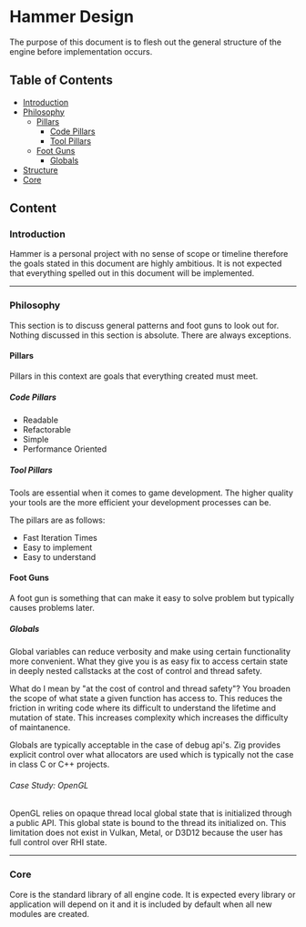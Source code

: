 # Hammer Design
The purpose of this document is to flesh out the general structure of the engine before implementation occurs.

## Table of Contents
- [Introduction](#introduction)
- [Philosophy](#philosophy)
    - [Pillars](#pillars)
        - [Code Pillars](#code-pillars)
        - [Tool Pillars](#tool-pillars)
    - [Foot Guns](#foot-guns)
        - [Globals](#globals)
- [Structure](#structure)
- [Core](#core)

## Content

### Introduction
Hammer is a personal project with no sense of scope or timeline therefore the goals stated in this document are highly ambitious. It is not expected that everything spelled out in this document will be implemented. 

---

### Philosophy 
This section is to discuss general patterns and foot guns to look out for. Nothing discussed in this section is absolute. There are always exceptions.

#### Pillars
Pillars in this context are goals that everything created must meet.

##### Code Pillars
- Readable
- Refactorable
- Simple
- Performance Oriented

##### Tool Pillars
Tools are essential when it comes to game development. The higher quality your tools are the more efficient your development processes can be.

The pillars are as follows:
- Fast Iteration Times
- Easy to implement
- Easy to understand

#### Foot Guns 
A foot gun is something that can make it easy to solve problem but typically causes problems later.

##### Globals
Global variables can reduce verbosity and make using certain functionality more convenient. What they give you is as easy fix to access certain state in deeply nested callstacks at the cost of control and thread safety. 

What do I mean by "at the cost of control and thread safety"? You broaden the scope of what state a given function has access to. This reduces the friction in writing code where its difficult to understand the lifetime and mutation of state. This increases complexity which increases the difficulty of maintanence. 

Globals are typically acceptable in the case of debug api's. Zig provides explicit control over what allocators are used which is typically not the case in class C or C++ projects. 

###### Case Study: OpenGL
OpenGL relies on opaque thread local global state that is initialized through a public API. This global state is bound to the thread its initialized on. This limitation does not exist in Vulkan, Metal, or D3D12 because the user has full control over RHI state. 

---

### Core
Core is the standard library of all engine code. It is expected every library or application will depend on it and it is included by default when all new modules are created.